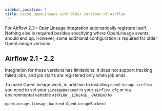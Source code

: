 ```yaml
---
sidebar_position: 4
title: Using OpenLineage with older versions of Airflow
---
```


For Airflow 2.3+ OpenLineage integration automatically registers itself. Nothing else is required besides specifying where OpenLineage events should end up. However, some additional configuration is required for older OpenLineage versions.

## Airflow 2.1 - 2.2

Integration for those versions has limitations: it does not support tracking failed jobs, and job starts are registered only when job ends.

To make OpenLineage work, in addition to installing `openlineage-airflow` you need to set your `LineageBackend` 
in your `airflow.cfg` or via environmental variable `AIRFLOW__LINEAGE__BACKEND` to

```
openlineage.lineage_backend.OpenLineageBackend
```